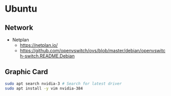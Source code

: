 # Ubuntu

## Network
- Netplan
  - https://netplan.io/
  - https://github.com/openvswitch/ovs/blob/master/debian/openvswitch-switch.README.Debian

## Graphic Card
```bash
sudo apt search nvidia-3 # Search for latest driver
sudo apt install -y vim nvidia-384
```
